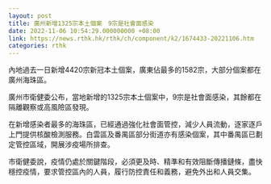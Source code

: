 ```yaml
---
layout: post
title: 廣州新增1325宗本土個案　9宗是社會面感染
date: 2022-11-06 10:54:29.000000000 +08:00
link: https://news.rthk.hk/rthk/ch/component/k2/1674433-20221106.htm
categories: rthk
---
```


內地過去一日新增4420宗新冠本土個案，廣東佔最多的1582宗，大部分個案都在廣州海珠區。

廣州市衛健委公布，當地新增的1325宗本土個案中，9宗是社會面感染，其餘都在隔離觀察或高風險區發現。

在新增感染者最多的海珠區，已經通過強化社會面管控，減少人員流動，逐家逐戶上門提供核酸檢測服務。白雲區及番禺區部分街道亦有感染個案，其中番禺區已劃定管控區域，開展涉疫場所排查。

市衛健委說，疫情仍處於關鍵階段，必須更及時、精準和有效阻斷傳播鏈條，盡快穩控疫情，要求管控區內的人員，履行防控責任和義務，避免外出和人員交集。
